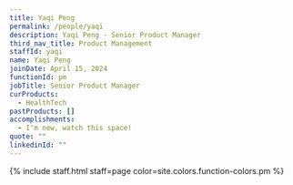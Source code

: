 ```yaml
---
title: Yaqi Peng
permalink: /people/yaqi
description: Yaqi Peng - Senior Product Manager
third_nav_title: Product Management
staffId: yaqi
name: Yaqi Peng
joinDate: April 15, 2024
functionId: pm
jobTitle: Senior Product Manager
curProducts:
  - HealthTech
pastProducts: []
accomplishments:
  - I'm new, watch this space!
quote: ""
linkedinId: ""
---
```


{% include staff.html staff=page color=site.colors.function-colors.pm %}
